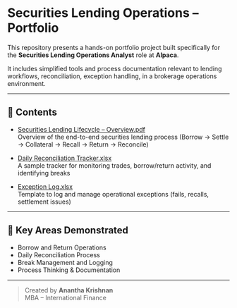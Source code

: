 # Securities Lending Operations – Portfolio

This repository presents a hands-on portfolio project built specifically for the **Securities Lending Operations Analyst** role at **Alpaca**.

It includes simplified tools and process documentation relevant to lending workflows, reconciliation, exception handling, in a brokerage operations environment.

---

## 📁 Contents

- [Securities Lending Lifecycle – Overview.pdf](Securities%20Lending%20Lifecycle%20–%20Overview.pdf)  
  Overview of the end-to-end securities lending process (Borrow → Settle → Collateral → Recall → Return → Reconcile)


- [Daily Reconciliation Tracker.xlsx](Daily%20Reconciliation%20Tracker.xlsx)  
  A sample tracker for monitoring trades, borrow/return activity, and identifying breaks


- [Exception Log.xlsx](Exception%20Log.xlsx)  
  Template to log and manage operational exceptions (fails, recalls, settlement issues)

---

## 🧠 Key Areas Demonstrated

- Borrow and Return Operations
- Daily Reconciliation Process
- Break Management and Logging
- Process Thinking & Documentation
---

> Created by **Anantha Krishnan**  
> MBA – International Finance  
